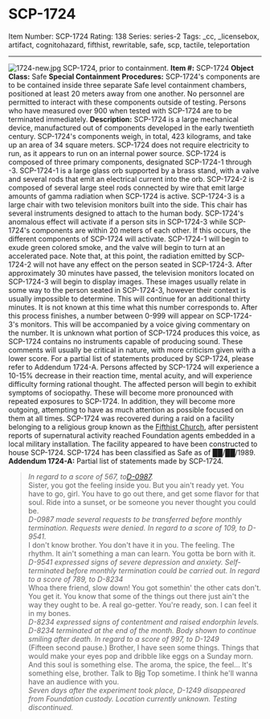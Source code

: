 # SCP-1724
Item Number: SCP-1724
Rating: 138
Series: series-2
Tags: _cc, _licensebox, artifact, cognitohazard, fifthist, rewritable, safe, scp, tactile, teleportation

---

![1724-new.jpg](https://scp-wiki.wdfiles.com/local--files/scp-1724/1724-new.jpg)
SCP-1724, prior to containment.
**Item #:** SCP-1724
**Object Class:** Safe
**Special Containment Procedures:** SCP-1724's components are to be contained inside three separate Safe level containment chambers, positioned at least 20 meters away from one another. No personnel are permitted to interact with these components outside of testing. Persons who have measured over 900 when tested with SCP-1724 are to be terminated immediately.
**Description:** SCP-1724 is a large mechanical device, manufactured out of components developed in the early twentieth century. SCP-1724's components weigh, in total, 423 kilograms, and take up an area of 34 square meters. SCP-1724 does not require electricity to run, as it appears to run on an internal power source. SCP-1724 is composed of three primary components, designated SCP-1724-1 through -3. SCP-1724-1 is a large glass orb supported by a brass stand, with a valve and several rods that emit an electrical current into the orb. SCP-1724-2 is composed of several large steel rods connected by wire that emit large amounts of gamma radiation when SCP-1724 is active. SCP-1724-3 is a large chair with two television monitors built into the side. This chair has several instruments designed to attach to the human body.
SCP-1724's anomalous effect will activate if a person sits in SCP-1724-3 while SCP-1724's components are within 20 meters of each other. If this occurs, the different components of SCP-1724 will activate. SCP-1724-1 will begin to exude green colored smoke, and the valve will begin to turn at an accelerated pace. Note that, at this point, the radiation emitted by SCP-1724-2 will not have any effect on the person seated in SCP-1724-3. After approximately 30 minutes have passed, the television monitors located on SCP-1724-3 will begin to display images. These images usually relate in some way to the person seated in SCP-1724-3, however their context is usually impossible to determine. This will continue for an additional thirty minutes. It is not known at this time what this number corresponds to.
After this process finishes, a number between 0-999 will appear on SCP-1724-3's monitors. This will be accompanied by a voice giving commentary on the number. It is unknown what portion of SCP-1724 produces this voice, as SCP-1724 contains no instruments capable of producing sound. These comments will usually be critical in nature, with more criticism given with a lower score. For a partial list of statements produced by SCP-1724, please refer to Addendum 1724-A.
Persons affected by SCP-1724 will experience a 10-15% decrease in their reaction time, mental acuity, and will experience difficulty forming rational thought. The affected person will begin to exhibit symptoms of sociopathy. These will become more pronounced with repeated exposures to SCP-1724. In addition, they will become more outgoing, attempting to have as much attention as possible focused on them at all times.
SCP-1724 was recovered during a raid on a facility belonging to a religious group known as the [Fifthist Church](http://www.scp-wiki.net/fifthist-hub), after persistent reports of supernatural activity reached Foundation agents embedded in a local military installation. The facility appeared to have been constructed to house SCP-1724. SCP-1724 has been classified as Safe as of ██/██/1989.
**Addendum 1724-A:** Partial list of statements made by SCP-1724.
> _In regard to a score of 567, to[D-0987](http://www.scp-wiki.net/scp-1796)._  
>  Sister, you got the feeling inside you. But you ain't ready yet. You have to go, girl. You have to go out there, and get some flavor for that soul. Ride into a sunset, or be someone you never thought you could be.  
>  _D-0987 made several requests to be transferred before monthly termination. Requests were denied._
> _In regard to a score of 109, to D-9541._  
>  I don't know brother. You don't have it in you. The feeling. The rhythm. It ain't something a man can learn. You gotta be born with it.  
>  _D-9541 expressed signs of severe depression and anxiety. Self-terminated before monthly termination could be carried out._
> _In regard to a score of 789, to D-8234_  
>  Whoa there friend, slow down! You got somethin' the other cats don't. You get it. You know that some of the things out there just ain't the way they ought to be. A real go-getter. You're ready, son. I can feel it in my bones.  
>  _D-8234 expressed signs of contentment and raised endorphin levels. D-8234 terminated at the end of the month. Body shown to continue smiling after death._
> _In regard to a score of 997, to D-1249_  
>  (Fifteen second pause.) Brother, I have seen some things. Things that would make your eyes pop and dribble like eggs on a Sunday morn. And this soul is something else. The aroma, the spice, the feel… It's something else, brother. Talk to B[i](http://www.scp-wiki.net/scp-1982)g Top sometime. I think he'll wanna have an audience with you.  
>  _Seven days after the experiment took place, D-1249 disappeared from Foundation custody. Location currently unknown. Testing discontinued._